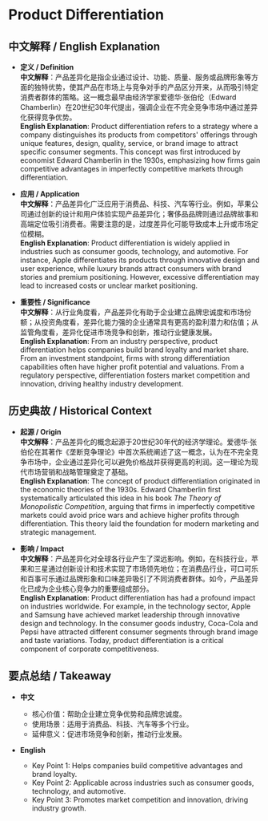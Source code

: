 # Product Differentiation

## 中文解释 / English Explanation

* **定义 / Definition**  
  **中文解释**：产品差异化是指企业通过设计、功能、质量、服务或品牌形象等方面的独特优势，使其产品在市场上与竞争对手的产品区分开来，从而吸引特定消费者群体的策略。这一概念最早由经济学家爱德华·张伯伦（Edward Chamberlin）在20世纪30年代提出，强调企业在不完全竞争市场中通过差异化获得竞争优势。  
  **English Explanation**: Product differentiation refers to a strategy where a company distinguishes its products from competitors' offerings through unique features, design, quality, service, or brand image to attract specific consumer segments. This concept was first introduced by economist Edward Chamberlin in the 1930s, emphasizing how firms gain competitive advantages in imperfectly competitive markets through differentiation.

* **应用 / Application**  
  **中文解释**：产品差异化广泛应用于消费品、科技、汽车等行业。例如，苹果公司通过创新的设计和用户体验实现产品差异化；奢侈品品牌则通过品牌故事和高端定位吸引消费者。需要注意的是，过度差异化可能导致成本上升或市场定位模糊。  
  **English Explanation**: Product differentiation is widely applied in industries such as consumer goods, technology, and automotive. For instance, Apple differentiates its products through innovative design and user experience, while luxury brands attract consumers with brand stories and premium positioning. However, excessive differentiation may lead to increased costs or unclear market positioning.

* **重要性 / Significance**  
  **中文解释**：从行业角度看，产品差异化有助于企业建立品牌忠诚度和市场份额；从投资角度看，差异化能力强的企业通常具有更高的盈利潜力和估值；从监管角度看，差异化促进市场竞争和创新，推动行业健康发展。  
  **English Explanation**: From an industry perspective, product differentiation helps companies build brand loyalty and market share. From an investment standpoint, firms with strong differentiation capabilities often have higher profit potential and valuations. From a regulatory perspective, differentiation fosters market competition and innovation, driving healthy industry development.

## 历史典故 / Historical Context

* **起源 / Origin**  
  **中文解释**：产品差异化的概念起源于20世纪30年代的经济学理论。爱德华·张伯伦在其著作《垄断竞争理论》中首次系统阐述了这一概念，认为在不完全竞争市场中，企业通过差异化可以避免价格战并获得更高的利润。这一理论为现代市场营销和战略管理奠定了基础。  
  **English Explanation**: The concept of product differentiation originated in the economic theories of the 1930s. Edward Chamberlin first systematically articulated this idea in his book *The Theory of Monopolistic Competition*, arguing that firms in imperfectly competitive markets could avoid price wars and achieve higher profits through differentiation. This theory laid the foundation for modern marketing and strategic management.

* **影响 / Impact**  
  **中文解释**：产品差异化对全球各行业产生了深远影响。例如，在科技行业，苹果和三星通过创新设计和技术实现了市场领先地位；在消费品行业，可口可乐和百事可乐通过品牌形象和口味差异吸引了不同消费者群体。如今，产品差异化已成为企业核心竞争力的重要组成部分。  
  **English Explanation**: Product differentiation has had a profound impact on industries worldwide. For example, in the technology sector, Apple and Samsung have achieved market leadership through innovative design and technology. In the consumer goods industry, Coca-Cola and Pepsi have attracted different consumer segments through brand image and taste variations. Today, product differentiation is a critical component of corporate competitiveness.

## 要点总结 / Takeaway

* **中文**  
  - 核心价值：帮助企业建立竞争优势和品牌忠诚度。  
  - 使用场景：适用于消费品、科技、汽车等多个行业。  
  - 延伸意义：促进市场竞争和创新，推动行业发展。

* **English**  
  - Key Point 1: Helps companies build competitive advantages and brand loyalty.  
  - Key Point 2: Applicable across industries such as consumer goods, technology, and automotive.  
  - Key Point 3: Promotes market competition and innovation, driving industry growth.